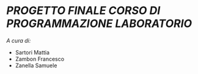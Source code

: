 # *PROGETTO FINALE CORSO DI PROGRAMMAZIONE LABORATORIO*

*A cura di:*
 - Sartori Mattia
 - Zambon Francesco
 - Zanella Samuele